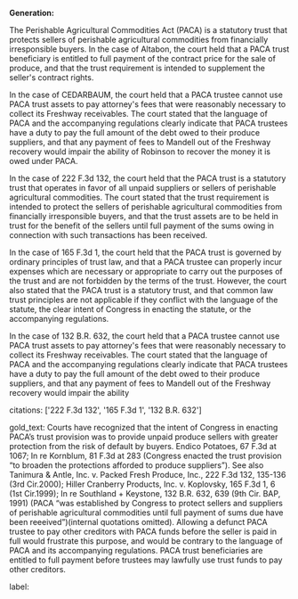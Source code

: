 **Generation:**

 <answer>

The Perishable Agricultural Commodities Act (PACA) is a statutory trust that protects sellers of perishable agricultural commodities from financially irresponsible buyers. In the case of Altabon, the court held that a PACA trust beneficiary is entitled to full payment of the contract price for the sale of produce, and that the trust requirement is intended to supplement the seller's contract rights.

In the case of CEDARBAUM, the court held that a PACA trustee cannot use PACA trust assets to pay attorney's fees that were reasonably necessary to collect its Freshway receivables. The court stated that the language of PACA and the accompanying regulations clearly indicate that PACA trustees have a duty to pay the full amount of the debt owed to their produce suppliers, and that any payment of fees to Mandell out of the Freshway recovery would impair the ability of Robinson to recover the money it is owed under PACA.

In the case of 222 F.3d 132, the court held that the PACA trust is a statutory trust that operates in favor of all unpaid suppliers or sellers of perishable agricultural commodities. The court stated that the trust requirement is intended to protect the sellers of perishable agricultural commodities from financially irresponsible buyers, and that the trust assets are to be held in trust for the benefit of the sellers until full payment of the sums owing in connection with such transactions has been received.

In the case of 165 F.3d 1, the court held that the PACA trust is governed by ordinary principles of trust law, and that a PACA trustee can properly incur expenses which are necessary or appropriate to carry out the purposes of the trust and are not forbidden by the terms of the trust. However, the court also stated that the PACA trust is a statutory trust, and that common law trust principles are not applicable if they conflict with the language of the statute, the clear intent of Congress in enacting the statute, or the accompanying regulations.

In the case of 132 B.R. 632, the court held that a PACA trustee cannot use PACA trust assets to pay attorney's fees that were reasonably necessary to collect its Freshway receivables. The court stated that the language of PACA and the accompanying regulations clearly indicate that PACA trustees have a duty to pay the full amount of the debt owed to their produce suppliers, and that any payment of fees to Mandell out of the Freshway recovery would impair the ability

citations: ['222 F.3d 132', '165 F.3d 1', '132 B.R. 632']

gold_text: Courts have recognized that the intent of Congress in enacting PACA’s trust provision was to provide unpaid produce sellers with greater protection from the risk of default by buyers. Endico Potatoes, 67 F.3d at 1067; In re Kornblum, 81 F.3d at 283 (Congress enacted the trust provision “to broaden the protections afforded to produce suppliers”). See also Tanimura & Antle, Inc. v. Packed Fresh Produce, Inc., 222 F.3d 132, 135-136 (3rd Cir.2000); Hiller Cranberry Products, Inc. v. Koplovsky, 165 F.3d 1, 6 (1st Cir.1999); In re Southland + Keystone, 132 B.R. 632, 639 (9th Cir. BAP, 1991) (PACA “was established by Congress to protect sellers and suppliers of perishable agricultural commodities until full payment of sums due have been reeeived”)(internal quotations omitted). Allowing a defunct PACA trustee to pay other creditors with PACA funds before the seller is paid in full would frustrate this purpose, and would be contrary to the language of PACA and its accompanying regulations. PACA trust beneficiaries are entitled to full payment before trustees may lawfully use trust funds to pay other creditors.

label: 